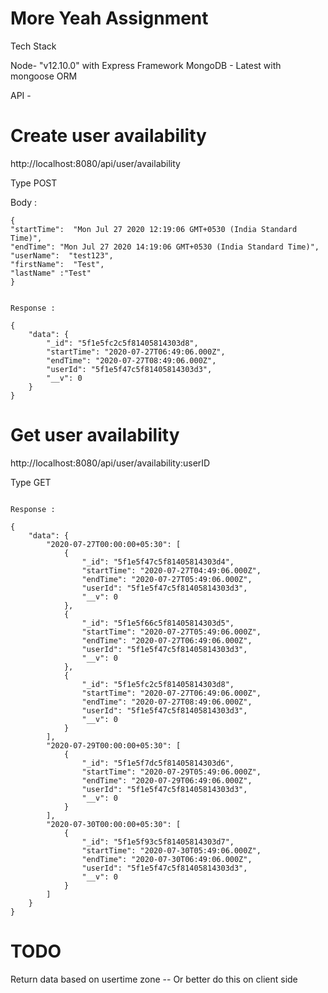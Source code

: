 
# More Yeah Assignment

Tech Stack

Node- "v12.10.0" with Express Framework
MongoDB - Latest with mongoose ORM


API - 


# Create user availability
http://localhost:8080/api/user/availability

Type POST

Body : 
```
{
"startTime":  "Mon Jul 27 2020 12:19:06 GMT+0530 (India Standard Time)",
"endTime": "Mon Jul 27 2020 14:19:06 GMT+0530 (India Standard Time)",
"userName":  "test123",
"firstName":  "Test",
"lastName" :"Test"
}


Response :

{
    "data": {
        "_id": "5f1e5fc2c5f81405814303d8",
        "startTime": "2020-07-27T06:49:06.000Z",
        "endTime": "2020-07-27T08:49:06.000Z",
        "userId": "5f1e5f47c5f81405814303d3",
        "__v": 0
    }
}
```



# Get user availability
http://localhost:8080/api/user/availability:userID

Type GET

```

Response :

{
    "data": {
        "2020-07-27T00:00:00+05:30": [
            {
                "_id": "5f1e5f47c5f81405814303d4",
                "startTime": "2020-07-27T04:49:06.000Z",
                "endTime": "2020-07-27T05:49:06.000Z",
                "userId": "5f1e5f47c5f81405814303d3",
                "__v": 0
            },
            {
                "_id": "5f1e5f66c5f81405814303d5",
                "startTime": "2020-07-27T05:49:06.000Z",
                "endTime": "2020-07-27T06:49:06.000Z",
                "userId": "5f1e5f47c5f81405814303d3",
                "__v": 0
            },
            {
                "_id": "5f1e5fc2c5f81405814303d8",
                "startTime": "2020-07-27T06:49:06.000Z",
                "endTime": "2020-07-27T08:49:06.000Z",
                "userId": "5f1e5f47c5f81405814303d3",
                "__v": 0
            }
        ],
        "2020-07-29T00:00:00+05:30": [
            {
                "_id": "5f1e5f7dc5f81405814303d6",
                "startTime": "2020-07-29T05:49:06.000Z",
                "endTime": "2020-07-29T06:49:06.000Z",
                "userId": "5f1e5f47c5f81405814303d3",
                "__v": 0
            }
        ],
        "2020-07-30T00:00:00+05:30": [
            {
                "_id": "5f1e5f93c5f81405814303d7",
                "startTime": "2020-07-30T05:49:06.000Z",
                "endTime": "2020-07-30T06:49:06.000Z",
                "userId": "5f1e5f47c5f81405814303d3",
                "__v": 0
            }
        ]
    }
}
```

# TODO

Return data based on usertime zone --  Or better do this on client side
